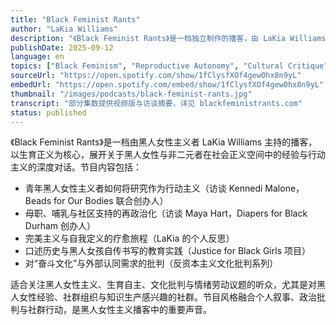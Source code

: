```yaml
---
title: "Black Feminist Rants"
author: "LaKia Williams"
description: "《Black Feminist Rants》是一档独立制作的播客，由 LaKia Williams 主持，聚焦黑人女性与非二元者在社会正义空间中的经验，以生育正义为核心框架展开对话。节目涵盖口述历史、青年行动主义、母职与哺乳政治、完美主义批判与自我疗愈等议题，融合个人叙事与政治批判，展现黑人女性主义的多样性与深度。Spotify 评分为 5.0（26 条评论），在黑人女性主义播客中具有代表性。"
publishDate: 2025-09-12
language: en
topics: ["Black Feminism", "Reproductive Autonomy", "Cultural Critique", "Oral History", "Emotional Labor"]
sourceUrl: "https://open.spotify.com/show/1fClysfXOf4gew0hx8n9yL"
embedUrl: "https://open.spotify.com/embed/show/1fClysfXOf4gew0hx8n9yL"
thumbnail: "/images/podcasts/black-feminist-rants.jpg"
transcript: "部分集数提供视频版与访谈摘要，详见 blackfeministrants.com"
status: published
---
```


《Black Feminist Rants》是一档由黑人女性主义者 LaKia Williams 主持的播客，以生育正义为核心，展开关于黑人女性与非二元者在社会正义空间中的经验与行动主义的深度对话。节目内容包括：

- 青年黑人女性主义者如何将研究作为行动主义（访谈 Kennedi Malone，Beads for Our Bodies 联合创办人）
- 母职、哺乳与社区支持的再政治化（访谈 Maya Hart，Diapers for Black Durham 创办人）
- 完美主义与自我定义的疗愈旅程（LaKia 的个人反思）
- 口述历史与黑人女孩自传书写的教育实践（Justice for Black Girls 项目）
- 对“奋斗文化”与外部认同需求的批判（反资本主义文化批判系列）

适合关注黑人女性主义、生育自主、文化批判与情绪劳动议题的听众，尤其是对黑人女性经验、社群组织与知识生产感兴趣的社群。节目风格融合个人叙事、政治批判与社群行动，是黑人女性主义播客中的重要声音。
